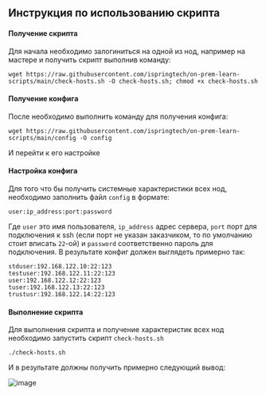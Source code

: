 ## Инструкция по использованию скрипта


#### Получение скрипта
Для начала необходимо залогиниться на одной из нод, например на мастере и получить скрипт выполнив команду:

```wget https://raw.githubusercontent.com/ispringtech/on-prem-learn-scripts/main/check-hosts.sh -O check-hosts.sh; chmod +x check-hosts.sh```


#### Получение конфига
После необходимо выполнить команду для получения конфига:

```wget https://raw.githubusercontent.com/ispringtech/on-prem-learn-scripts/main/config -O config```

И перейти к его настройке

#### Настройка конфига
Для того что бы получить системные характеристики всех нод, необходимо заполнить файл `config` в формате:

```
user:ip_address:port:password
```

Где `user` это имя пользователя, `ip_address` адрес сервера, `port` порт для подключения к ssh (если порт не указан заказчиком, то по умолчанию стоит вписать `22`-ой) и `password` соответственно пароль для подключения.
В результате конфиг должен выглядеть примерно так:

```
stduser:192.168.122.10:22:123
testuser:192.168.122.11:22:123
user:192.168.122.12:22:123
tuser:192.168.122.13:22:123
trustusr:192.168.122.14:22:123
```

#### Выполнение скрипта
Для выполнения скрипта и получение характеристик всех нод необходимо запустить скрипт `check-hosts.sh`

```
./check-hosts.sh
```

И в результате должны получить примерно следующий вывод:

![image](https://user-images.githubusercontent.com/88158708/143863596-580d8f86-4436-4ff8-930f-0bb1e44e12e7.png)
